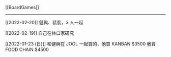 [[BoardGames]]

---

[[2022-02-20]] 健興、裴裴，3 人一起

[[2022-02-19]] 自己在林口家研究

[[2022-01-23 (日)]] 和健興在 JOOL 一起買的，他買 KANBAN $3500 我買 FOOD CHAIN $4500

